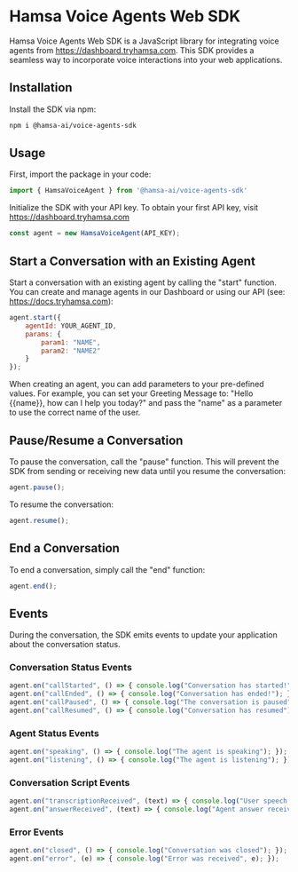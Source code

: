 # Hamsa Voice Agents Web SDK

Hamsa Voice Agents Web SDK is a JavaScript library for integrating voice agents from <https://dashboard.tryhamsa.com>. This SDK provides a seamless way to incorporate voice interactions into your web applications.

## Installation

Install the SDK via npm:

```bash
npm i @hamsa-ai/voice-agents-sdk
```

## Usage

First, import the package in your code:

```javascript
import { HamsaVoiceAgent } from '@hamsa-ai/voice-agents-sdk'
```

Initialize the SDK with your API key.
To obtain your first API key, visit <https://dashboard.tryhamsa.com>

```javascript
const agent = new HamsaVoiceAgent(API_KEY);
```

## Start a Conversation with an Existing Agent

Start a conversation with an existing agent by calling the "start" function. You can create and manage agents in our Dashboard or using our API (see: <https://docs.tryhamsa.com>):

```javascript
agent.start({
    agentId: YOUR_AGENT_ID,
    params: {
        param1: "NAME",
        param2: "NAME2"
    }
});
```

When creating an agent, you can add parameters to your pre-defined values. For example, you can set your Greeting Message to: "Hello {{name}}, how can I help you today?" and pass the "name" as a parameter to use the correct name of the user.

## Pause/Resume a Conversation

To pause the conversation, call the "pause" function. This will prevent the SDK from sending or receiving new data until you resume the conversation:

```javascript
agent.pause();
```

To resume the conversation:

```javascript
agent.resume();
```

## End a Conversation

To end a conversation, simply call the "end" function:

```javascript
agent.end();
```

## Events

During the conversation, the SDK emits events to update your application about the conversation status.

### Conversation Status Events

```javascript
agent.on("callStarted", () => { console.log("Conversation has started!"); });
agent.on("callEnded", () => { console.log("Conversation has ended!"); });
agent.on("callPaused", () => { console.log("The conversation is paused"); });
agent.on("callResumed", () => { console.log("Conversation has resumed"); });
```

### Agent Status Events

```javascript
agent.on("speaking", () => { console.log("The agent is speaking"); });
agent.on("listening", () => { console.log("The agent is listening"); });
```

### Conversation Script Events

```javascript
agent.on("transcriptionReceived", (text) => { console.log("User speech transcription received", text); });
agent.on("answerReceived", (text) => { console.log("Agent answer received", text); });
```

### Error Events

```javascript
agent.on("closed", () => { console.log("Conversation was closed"); });
agent.on("error", (e) => { console.log("Error was received", e); });
```
